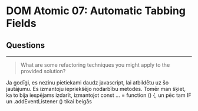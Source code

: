 # DOM Atomic 07: Automatic Tabbing Fields

## Questions

---

> What are some refactoring techniques you might apply to the provided solution?

Ja godīgi, es nezinu pietiekami daudz javascript, lai atbildētu uz šo jautājumu. Es izmantoju iepriekšējo nodarbību metodes. Tomēr man šķiet, ka to bija iespējams izdarīt, izmantojot const ... = function () {, un pēc tam IF un .addEventListener () tikai beigās